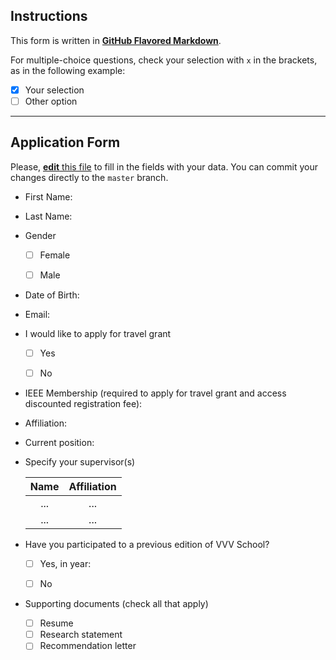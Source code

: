 ## Instructions

This form is written in [**GitHub Flavored Markdown**](https://guides.github.com/features/mastering-markdown).

For multiple-choice questions, check your selection with `x` in the brackets, as in the following example:

- [x] Your selection
- [ ] Other option

---
## Application Form
Please, [**edit** this file](https://help.github.com/articles/editing-files-in-your-repository) to fill in the fields with your data. You can commit your changes directly to the `master` branch.

- First Name:


- Last Name:


- Gender
  - [ ] Female
  - [ ] Male


- Date of Birth:


- Email:


- I would like to apply for travel grant
  - [ ] Yes
  - [ ] No


- IEEE Membership (required to apply for travel grant and access discounted registration fee):


- Affiliation:


- Current position:


- Specify your supervisor(s)

  | Name | Affiliation |
  | :---: | :---: |
  | ... | ... |
  | ... | ... |


- Have you participated to a previous edition of VVV School?
  - [ ] Yes, in year:
  - [ ] No
  
  
- Supporting documents (check all that apply)
  - [ ] Resume
  - [ ] Research statement
  - [ ] Recommendation letter
